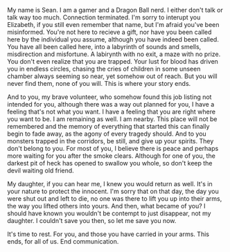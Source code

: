 My name is Sean. I am a gamer and a Dragon Ball nerd. I either don't talk or talk way too much.
Connection terminated. I'm sorry to interupt you Elizabeth, if you still even remember that name, but I'm afraid you've been misinformed. You're not here to recieve a gift, nor have you been called here by the individual you assume, although you have indeed been called. You have all been called here, into a labyrinth of sounds and smells, misdirection and misfortune. A labirynth with no exit, a maze with no prize. You don't even realize that you are trapped. Your lust for blood has driven you in endless circles, chasing the cries of children in some unseen chamber always seeming so near, yet somehow out of reach. But you will never find them, none of you will. This is where your story ends.


And to you, my brave volunteer, who somehow found this job listing not intended for you, although there was a way out planned for you, I have a feeling that's not what you want. I have a feeling that you are right where you want to be. I am remaining as well. I am nearby. This place will not be remembered and the memory of everything that started this can finally begin to fade away, as the agony of every tragedy should. And to you monsters trapped in the corridors, be still, and give up your spirits. They don't belong to you. For most of you, I believe there is peace and perhaps more waiting for you after the smoke clears. Although for one of you, the darkest pit of heck has opened to swallow you whole, so don't keep the devil waiting old friend.


My daughter, if you can hear me, I knew you would return as well. It's in your nature to protect the innocent. I'm sorry that on that day, the day you were shut out and left to die, no one was there to lift you up into their arms, the way you lifted others into yours. And then, what became of you? I should have known you wouldn't be contempt to just disappear, not my daughter. I couldn't save you then, so let me save you now.


It's time to rest. For you, and those you have carried in your arms. This ends, for all of us. End communication.